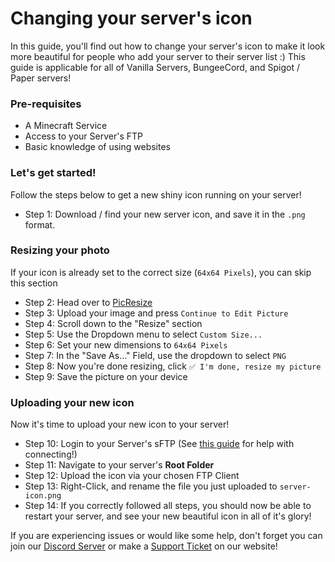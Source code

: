 # Changing your server's icon
In this guide, you'll find out how to change your server's icon to make it look more beautiful for people who add your server to their server list :)
This guide is applicable for all of Vanilla Servers, BungeeCord, and Spigot / Paper servers!

### Pre-requisites
- A Minecraft Service
- Access to your Server's FTP
- Basic knowledge of using websites

### Let's get started!
Follow the steps below to get a new shiny icon running on your server!

- Step 1: Download / find your new server icon, and save it in the `.png` format.

### Resizing your photo
If your icon is already set to the correct size (`64x64 Pixels`), you can skip this section


- Step 2: Head over to [PicResize](https://picresize.com/)
- Step 3: Upload your image and press `Continue to Edit Picture`
- Step 4: Scroll down to the "Resize" section
- Step 5: Use the Dropdown menu to select `Custom Size...`
- Step 6: Set your new dimensions to `64x64 Pixels`
- Step 7: In the "Save As..." Field, use the dropdown to select `PNG`
- Step 8: Now you're done resizing, click `✅ I'm done, resize my picture`
- Step 9: Save the picture on your device

### Uploading your new icon
Now it's time to upload your new icon to your server!

- Step 10: Login to your Server's sFTP (See [this guide](https://help.versatilenode.com/en/article/how-to-login-to-sftp-ruuhdf/) for help with connecting!)
- Step 11: Navigate to your server's **Root Folder**
- Step 12: Upload the icon via your chosen FTP Client
- Step 13: Right-Click, and rename the file you just uploaded to `server-icon.png`
- Step 14: If you correctly followed all steps, you should now be able to restart your server, and see your new beautiful icon in all of it's glory!


If you are experiencing issues or would like some help, don't forget you can join our [Discord Server](https://discord.gg/6geADBgCYw) or make a [Support Ticket](https://billing.versatilenode.com/submitticket.php) on our website! 
